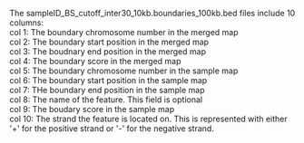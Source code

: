The sampleID_BS_cutoff_inter30_10kb.boundaries_100kb.bed files include 10 columns:  
col 1: The boundary chromosome number in the merged map  
col 2: The boundary start position in the merged map  
col 3: The boudnary end position in the merged map  
col 4: The boundary score in the merged map  
col 5: The boundary chromosome number in the sample map  
col 6: The boundary start position in the sample map  
col 7: THe boundary end position in the sample map  
col 8: The name of the feature. This field is optional  
col 9: The boudary score in the sample map  
col 10: The strand the feature is located on. This is represented with either '+' for the positive strand or '-' for the negative strand.
